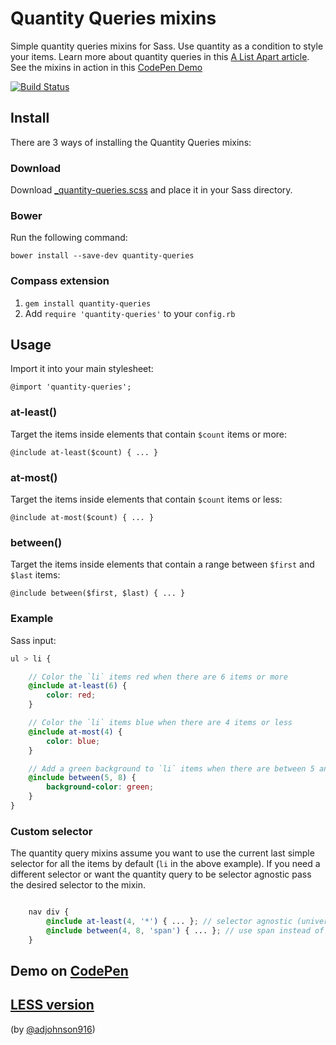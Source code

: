 # Quantity Queries mixins

Simple quantity queries mixins for Sass. Use quantity as a condition to style your items. Learn more about quantity queries in this [A List Apart article](http://alistapart.com/article/quantity-queries-for-css). See the mixins in action in this [CodePen Demo](http://codepen.io/danielguillan/pen/GgBOxm)

[![Build Status](https://travis-ci.org/danielguillan/quantity-queries.svg?branch=master)](https://travis-ci.org/danielguillan/quantity-queries)

## Install

There are 3 ways of installing the Quantity Queries mixins:

### Download

Download [_quantity-queries.scss](/stylesheets/_quantity-queries.scss) and place it in your Sass directory.

### Bower

Run the following command:

	bower install --save-dev quantity-queries

### Compass extension

1. `gem install quantity-queries`
2. Add `require 'quantity-queries'` to your `config.rb`

## Usage

Import it into your main stylesheet:

	@import 'quantity-queries';

### at-least()

Target the items inside elements that contain `$count` items or more:

	@include at-least($count) { ... }


### at-most()

Target the items inside elements that contain `$count` items or less:

	@include at-most($count) { ... }


### between()

Target the items inside elements that contain a range between `$first` and `$last` items:

	@include between($first, $last) { ... }

### Example

Sass input:

```scss
ul > li {

	// Color the `li` items red when there are 6 items or more
	@include at-least(6) {
		color: red;
	}

	// Color the `li` items blue when there are 4 items or less
	@include at-most(4) {
		color: blue;
	}

	// Add a green background to `li` items when there are between 5 and 8 items
	@include between(5, 8) {
		background-color: green;
	}
}
```

### Custom selector

The quantity query mixins assume you want to use the current last simple selector for all the items by default (`li` in the above example). If you need a different selector or want the quantity query to be selector agnostic pass the desired selector to the mixin.

```scss

	nav div {
		@include at-least(4, '*') { ... }; // selector agnostic (universal selector)
		@include between(4, 8, 'span') { ... }; // use span instead of div
	}
```

## Demo on [CodePen](http://codepen.io/danielguillan/pen/GgBOxm)

## [LESS version](https://github.com/adjohnson916/quantity-queries.less)
(by [@adjohnson916](https://github.com/adjohnson916))

